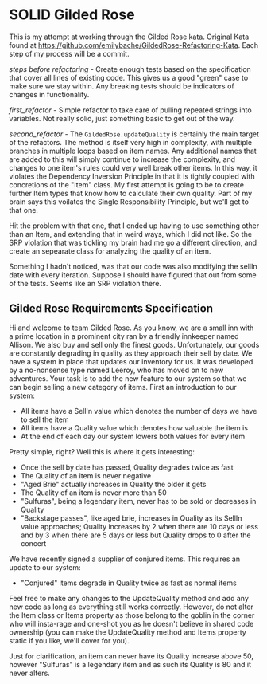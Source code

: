 # SOLID Gilded Rose

This is my attempt at working through the Gilded Rose kata. Original Kata found at
https://github.com/emilybache/GildedRose-Refactoring-Kata. Each step of my process will be a commit.

*steps before refactoring* - Create enough tests based on the specification that cover all lines of
existing code. This gives us a good "green" case to make sure we stay within. Any breaking tests should
be indicators of changes in functionality.

*first_refactor* - Simple refactor to take care of pulling repeated strings into variables. Not really
solid, just something basic to get out of the way.

*second_refactor* - The `GildedRose.updateQuality` is certainly the main target of the refactors. The method
is itself very high in complexity, with multiple branches in multiple loops based on item names. Any additional
names that are added to this will simply continue to increase the complexity, and changes to one item's rules
could very well break other items. In this way, it violates the Dependency Inversion Principle in that it is
tightly coupled with concretions of the "Item" class. My first attempt is going to be to create further Item
types that know how to calculate their own quality. Part of my brain says this voilates the Single Responsibility
Principle, but we'll get to that one.

Hit the problem with that one, that I ended up having to use something other than an Item, and extending that in
weird ways, which I did not like. So the SRP violation that was tickling my brain had me go a different direction,
and create an sepearate class for analyzing the quality of an item.

Something I hadn't noticed, was that our code was also modifying the sellIn date with every iteration. Suppose I
should have figured that out from some of the tests. Seems like an SRP violation there.


## Gilded Rose Requirements Specification

Hi and welcome to team Gilded Rose. As you know, we are a small inn with a prime location in a
prominent city ran by a friendly innkeeper named Allison. We also buy and sell only the finest goods.
Unfortunately, our goods are constantly degrading in quality as they approach their sell by date. We
have a system in place that updates our inventory for us. It was developed by a no-nonsense type named
Leeroy, who has moved on to new adventures. Your task is to add the new feature to our system so that
we can begin selling a new category of items. First an introduction to our system:

- All items have a SellIn value which denotes the number of days we have to sell the item
- All items have a Quality value which denotes how valuable the item is
- At the end of each day our system lowers both values for every item

Pretty simple, right? Well this is where it gets interesting:

- Once the sell by date has passed, Quality degrades twice as fast
- The Quality of an item is never negative
- "Aged Brie" actually increases in Quality the older it gets
- The Quality of an item is never more than 50
- "Sulfuras", being a legendary item, never has to be sold or decreases in Quality
- "Backstage passes", like aged brie, increases in Quality as its SellIn value approaches;
Quality increases by 2 when there are 10 days or less and by 3 when there are 5 days or less but
Quality drops to 0 after the concert

We have recently signed a supplier of conjured items. This requires an update to our system:

- "Conjured" items degrade in Quality twice as fast as normal items

Feel free to make any changes to the UpdateQuality method and add any new code as long as everything
still works correctly. However, do not alter the Item class or Items property as those belong to the
goblin in the corner who will insta-rage and one-shot you as he doesn't believe in shared code
ownership (you can make the UpdateQuality method and Items property static if you like, we'll cover
for you).

Just for clarification, an item can never have its Quality increase above 50, however "Sulfuras" is a
legendary item and as such its Quality is 80 and it never alters.
